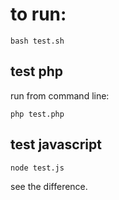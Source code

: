 # to run:

```shell
bash test.sh
```

## test php
run from command line:

```shell
php test.php
```

## test javascript 

```shell
node test.js
```

see the difference.
